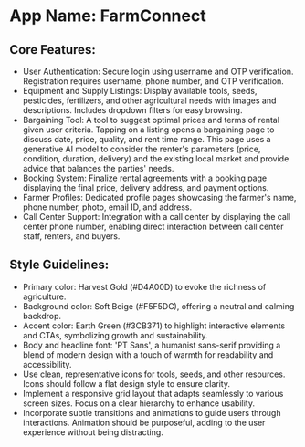 # **App Name**: FarmConnect

## Core Features:

- User Authentication: Secure login using username and OTP verification. Registration requires username, phone number, and OTP verification.
- Equipment and Supply Listings: Display available tools, seeds, pesticides, fertilizers, and other agricultural needs with images and descriptions. Includes dropdown filters for easy browsing.
- Bargaining Tool: A tool to suggest optimal prices and terms of rental given user criteria. Tapping on a listing opens a bargaining page to discuss date, price, quality, and rent time range. This page uses a generative AI model to consider the renter's parameters (price, condition, duration, delivery) and the existing local market and provide advice that balances the parties' needs.
- Booking System: Finalize rental agreements with a booking page displaying the final price, delivery address, and payment options.
- Farmer Profiles: Dedicated profile pages showcasing the farmer's name, phone number, photo, email ID, and address.
- Call Center Support: Integration with a call center by displaying the call center phone number, enabling direct interaction between call center staff, renters, and buyers.

## Style Guidelines:

- Primary color: Harvest Gold (#D4A00D) to evoke the richness of agriculture.
- Background color: Soft Beige (#F5F5DC), offering a neutral and calming backdrop.
- Accent color: Earth Green (#3CB371) to highlight interactive elements and CTAs, symbolizing growth and sustainability.
- Body and headline font: 'PT Sans', a humanist sans-serif providing a blend of modern design with a touch of warmth for readability and accessibility.
- Use clean, representative icons for tools, seeds, and other resources. Icons should follow a flat design style to ensure clarity.
- Implement a responsive grid layout that adapts seamlessly to various screen sizes. Focus on a clear hierarchy to enhance usability.
- Incorporate subtle transitions and animations to guide users through interactions. Animation should be purposeful, adding to the user experience without being distracting.